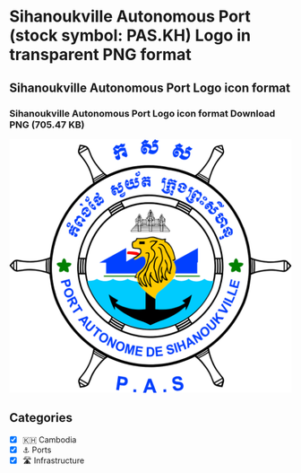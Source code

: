 # Sihanoukville Autonomous Port (stock symbol: PAS.KH) Logo in transparent PNG format

## Sihanoukville Autonomous Port Logo icon format

### Sihanoukville Autonomous Port Logo icon format Download PNG (705.47 KB)

![Sihanoukville Autonomous Port Logo icon format Download PNG (705.47 KB)](/img/orig/PAS.KH-3e12481e.png)



## Categories
- [x] 🇰🇭 Cambodia
- [x] ⚓ Ports
- [x] 🛣️ Infrastructure

